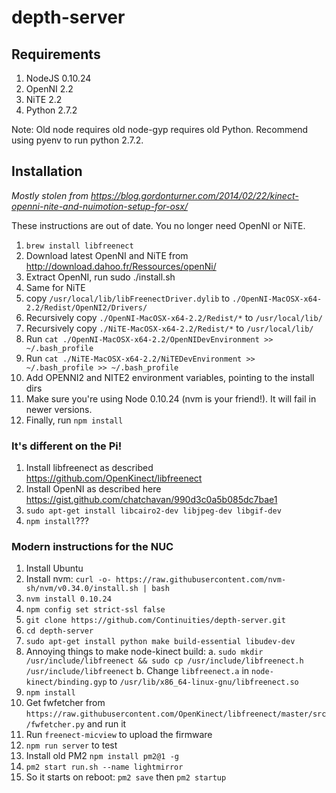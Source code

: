 # depth-server
## Requirements
1. NodeJS 0.10.24
2. OpenNI 2.2
3. NiTE 2.2
4. Python 2.7.2

Note: Old node requires old node-gyp requires old Python. Recommend using pyenv to run python 2.7.2.

## Installation
_Mostly stolen from https://blog.gordonturner.com/2014/02/22/kinect-openni-nite-and-nuimotion-setup-for-osx/_

These instructions are out of date. You no longer need OpenNI or NiTE.

1. `brew install libfreenect`
2. Download latest OpenNI and NiTE from http://download.dahoo.fr/Ressources/openNi/
3. Extract OpenNI, run sudo ./install.sh
4. Same for NiTE
5. copy `/usr/local/lib/libFreenectDriver.dylib` to `./OpenNI-MacOSX-x64-2.2/Redist/OpenNI2/Drivers/`
6. Recursively copy `./OpenNI-MacOSX-x64-2.2/Redist/*` to `/usr/local/lib/`
7. Recursively copy `./NiTE-MacOSX-x64-2.2/Redist/*` to `/usr/local/lib/`
8. Run `cat ./OpenNI-MacOSX-x64-2.2/OpenNIDevEnvironment >> ~/.bash_profile`
9. Run `cat ./NiTE-MacOSX-x64-2.2/NiTEDevEnvironment >> ~/.bash_profile >> ~/.bash_profile`
10. Add OPENNI2 and NITE2 environment variables, pointing to the install dirs
11. Make sure you're using Node 0.10.24 (nvm is your friend!). It will fail in newer versions.
12. Finally, run `npm install` 

### It's different on the Pi!
1. Install libfreenect as described https://github.com/OpenKinect/libfreenect
2. Install OpenNI as described here https://gist.github.com/chatchavan/990d3c0a5b085dc7bae1
3. `sudo apt-get install libcairo2-dev libjpeg-dev libgif-dev`
4. `npm install`???

### Modern instructions for the NUC
1. Install Ubuntu
2. Install nvm: `curl -o- https://raw.githubusercontent.com/nvm-sh/nvm/v0.34.0/install.sh | bash`
3. `nvm install 0.10.24`
4. `npm config set strict-ssl false`
5. `git clone https://github.com/Continuities/depth-server.git`
6. `cd depth-server`
7. `sudo apt-get install python make build-essential libudev-dev`
8. Annoying things to make node-kinect build:
    a. `sudo mkdir /usr/include/libfreenect && sudo cp /usr/include/libfreenect.h /usr/include/libfreenect`
    b. Change `libfreenect.a` in `node-kinect/binding.gyp` to `/usr/lib/x86_64-linux-gnu/libfreenect.so`
9. `npm install`
10. Get fwfetcher from `https://raw.githubusercontent.com/OpenKinect/libfreenect/master/src/fwfetcher.py` and run it
11. Run `freenect-micview` to upload the firmware
12. `npm run server` to test
13. Install old PM2 `npm install pm2@1 -g`
14. `pm2 start run.sh --name lightmirror`
15. So it starts on reboot: `pm2 save` then `pm2 startup`
